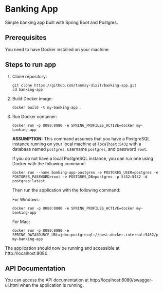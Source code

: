 # Banking App

Simple banking app built with Spring Boot and Postgres.

## Prerequisites

You need to have Docker installed on your machine:

## Steps to run app

1. Clone repository:
    ```
    git clone https://github.com/tanmay-dixit/banking-app.git
    cd banking-app
    ```

2. Build Docker image:
    ```
    docker build -t my-banking-app .
    ```

3. Run Docker container:

    ```
    docker run -p 8080:8080 -e SPRING_PROFILES_ACTIVE=docker my-banking-app
    ```

   **ASSUMPTION:** This command assumes that you have a PostgreSQL instance running on your local machine
   at `localhost:5432` with a database named `postgres`, username `postgres`, and password `root`.

   If you do not have a local PostgreSQL instance, you can run one using Docker with the following command:

    ```
    docker run --name banking-app-postgres -e POSTGRES_USER=postgres -e POSTGRES_PASSWORD=root -e POSTGRES_DB=postgres -p 5432:5432 -d postgres:latest
    ```

   Then run the application with the following command:

   For Windows:

    ```
    docker run -p 8080:8080 -e SPRING_PROFILES_ACTIVE=docker my-banking-app
    ```

   For Mac:

    ```
    docker run -p 8080:8080 -e SPRING_DATASOURCE_URL=jdbc:postgresql://host.docker.internal:5432/postgres my-banking-app
    ```

The application should now be running and accessible at http://localhost:8080.

## API Documentation

You can access the API documentation at http://localhost:8080/swagger-ui.html when the application is running.
